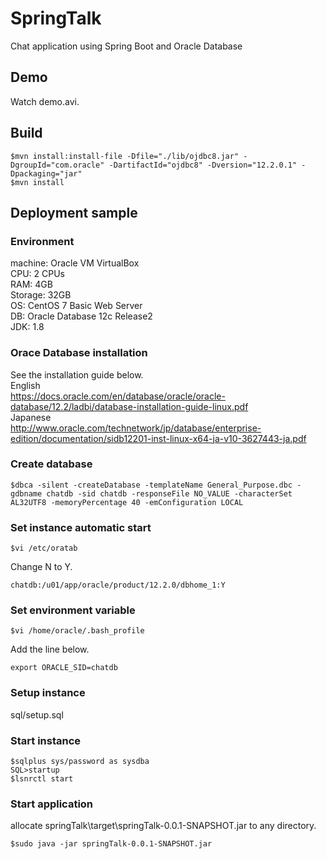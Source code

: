 # SpringTalk

Chat application using Spring Boot and Oracle Database

## Demo

Watch demo.avi.

## Build

```
$mvn install:install-file -Dfile="./lib/ojdbc8.jar" -DgroupId="com.oracle" -DartifactId="ojdbc8" -Dversion="12.2.0.1" -Dpackaging="jar"
$mvn install
```

## Deployment sample

### Environment

machine: Oracle VM VirtualBox  
CPU: 2 CPUs  
RAM: 4GB  
Storage: 32GB  
OS: CentOS 7 Basic Web Server  
DB: Oracle Database 12c Release2  
JDK: 1.8  

### Orace Database installation

See the installation guide below.  
English  
https://docs.oracle.com/en/database/oracle/oracle-database/12.2/ladbi/database-installation-guide-linux.pdf  
Japanese  
http://www.oracle.com/technetwork/jp/database/enterprise-edition/documentation/sidb12201-inst-linux-x64-ja-v10-3627443-ja.pdf  

### Create database

```
$dbca -silent -createDatabase -templateName General_Purpose.dbc -gdbname chatdb -sid chatdb -responseFile NO_VALUE -characterSet AL32UTF8 -memoryPercentage 40 -emConfiguration LOCAL
```

### Set instance automatic start

```
$vi /etc/oratab
```

Change N to Y.

```
chatdb:/u01/app/oracle/product/12.2.0/dbhome_1:Y
```

### Set environment variable

```
$vi /home/oracle/.bash_profile
```

Add the line below.

```
export ORACLE_SID=chatdb
```

### Setup instance

sql/setup.sql

### Start instance

```
$sqlplus sys/password as sysdba
SQL>startup
$lsnrctl start
```
  
### Start application

allocate springTalk\target\springTalk-0.0.1-SNAPSHOT.jar to any directory.

```
$sudo java -jar springTalk-0.0.1-SNAPSHOT.jar
```

